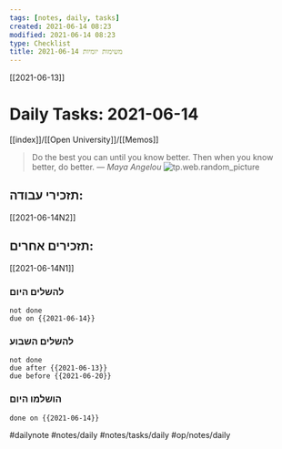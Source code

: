 ```yaml
---
tags: [notes, daily, tasks] 
created: 2021-06-14 08:23
modified: 2021-06-14 08:23
type: Checklist
title: משימות יומיות 2021-06-14	
---
```


[[2021-06-13]]

# Daily Tasks: 2021-06-14	

[[index]]/[[Open University]]/[[Memos]]

> Do the best you can until you know better. Then when you know better, do better.
> &mdash; <cite>Maya Angelou</cite>
> ![tp.web.random_picture](https://images.unsplash.com/photo-1610694308659-fd4340288ba7?crop=entropy&cs=tinysrgb&fit=crop&fm=jpg&h=200&ixlib=rb-1.2.1&q=80&w=600)  


## תזכירי עבודה:
[[2021-06-14N2]]

## תזכירים אחרים:
[[2021-06-14N1]]

### להשלים היום
```tasks
not done
due on {{2021-06-14}}
```

### להשלים השבוע

```tasks
not done
due after {{2021-06-13}}
due before {{2021-06-20}}
```


### הושלמו היום

```tasks
done on {{2021-06-14}}
```

 



#dailynote 
#notes/daily
#notes/tasks/daily
#op/notes/daily